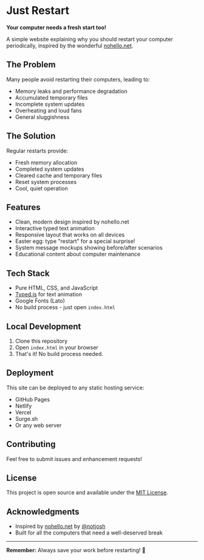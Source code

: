 # Just Restart

**Your computer needs a fresh start too!**

A simple website explaining why you should restart your computer periodically, inspired by the wonderful [nohello.net](https://nohello.net/).

## The Problem

Many people avoid restarting their computers, leading to:
- Memory leaks and performance degradation
- Accumulated temporary files
- Incomplete system updates
- Overheating and loud fans
- General sluggishness

## The Solution

Regular restarts provide:
- Fresh memory allocation
- Completed system updates
- Cleared cache and temporary files
- Reset system processes
- Cool, quiet operation

## Features

- Clean, modern design inspired by nohello.net
- Interactive typed text animation
- Responsive layout that works on all devices
- Easter egg: type "restart" for a special surprise! 
- System message mockups showing before/after scenarios
- Educational content about computer maintenance

## Tech Stack

- Pure HTML, CSS, and JavaScript
- [Typed.js](https://github.com/mattboldt/typed.js/) for text animation
- Google Fonts (Lato)
- No build process - just open `index.html`

## Local Development

1. Clone this repository
2. Open `index.html` in your browser
3. That's it! No build process needed.

## Deployment

This site can be deployed to any static hosting service:
- GitHub Pages
- Netlify
- Vercel
- Surge.sh
- Or any web server

## Contributing

Feel free to submit issues and enhancement requests!

## License

This project is open source and available under the [MIT License](LICENSE).

## Acknowledgments

- Inspired by [nohello.net](https://nohello.net/) by [@notjosh](https://github.com/notjosh)
- Built for all the computers that need a well-deserved break

---

**Remember:** Always save your work before restarting! 💾